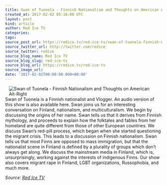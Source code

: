 ```yaml
---
title: Swan of Tuonela - Finnish Nationalism and Thoughts on American Alt-Right
created_at: 2017-02-02 05:16:00 UTC
layout: post
kind: article
author: Red Ice TV
categories: 
tags: 
source_post_url: https://redice.tv/red-ice-tv/swan-of-tuonela-finnish-nationalism-and-thoughts-on-american-alt-right
source_twitter_url: http://twitter.com/redice
source_twitter: redice
source_blog_name: Red Ice TV
source_blog_slug: red-ice-tv
source_blog_url: https://redice.tv/red-ice-tv
source_image_url: 
date: '2017-02-02T00:00:00.000+00:00'
---
```

<img align="left" hspace="12" alt="Swan of Tuonela - Finnish Nationalism and Thoughts on American Alt-Right" src="https://rdice.net/a/c/t/17/R314-170201-swanoftuonela.9cd7b47f.jpg"> Swan of Tuonela is a Finnish nationalist and Vlogger.
An audio version of this show is also available here.
Swan joins us for an interesting conversation on Finland, nationalism, and multiculturalism. We begin by discussing the origins of her name. Swan tells us that it derives from Finnish mythology, and proceeds to explain how the folktales and fables from her homeland are quite different from those of other European countries. We discuss Swan&rsquo;s red-pill process, which began when she started questioning the migrant crisis. This leads to a discussion on Finnish nationalism. Swan tells us that most Finns are opposed to mass immigration, but that the nationalist scene in Finland is defined by a plurality of groups which don&rsquo;t always get along. We discuss the mainstream media in Finland, which is, unsurprisingly, working against the interests of indigenous Finns. Our show also covers migrant rape in Finland, LGBT organizations, Russophobia, and much more.<div class="">
    <i>Source: <a href="https://redice.tv/red-ice-tv">Red Ice TV</a></i>
</div>
